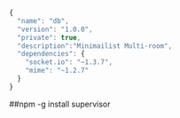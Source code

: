 ```javascript
{
  "name": "db",
  "version": "1.0.0",
  "private": true,
  "description":"Minimailist Multi-room",
  "dependencies": {
    "socket.io": "~1.3.7",
    "mime": "~1.2.7"
  }
}
```
 
##npm -g install supervisor

